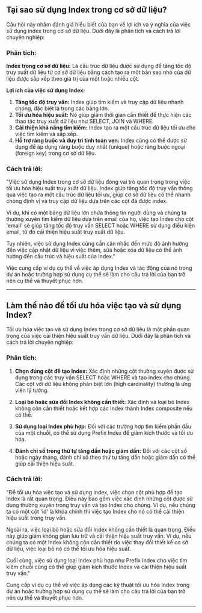 ## Tại sao sử dụng Index trong cơ sở dữ liệu?

Câu hỏi này nhằm đánh giá hiểu biết của bạn về lợi ích và ý nghĩa của việc sử dụng index trong cơ sở dữ liệu. Dưới đây là phân tích và cách trả lời chuyên nghiệp:

### Phân tích:

**Index trong cơ sở dữ liệu:** Là cấu trúc dữ liệu được sử dụng để tăng tốc độ truy xuất dữ liệu từ cơ sở dữ liệu bằng cách tạo ra một bản sao nhỏ của dữ liệu được sắp xếp theo giá trị của một hoặc nhiều cột.

**Lợi ích của việc sử dụng Index:**

1. **Tăng tốc độ truy vấn:** Index giúp tìm kiếm và truy cập dữ liệu nhanh chóng, đặc biệt là trong các bảng lớn.
2. **Tối ưu hóa hiệu suất:** Nó giúp giảm thời gian cần thiết để thực hiện các thao tác truy xuất dữ liệu như SELECT, JOIN và WHERE.
3. **Cải thiện khả năng tìm kiếm:** Index tạo ra một cấu trúc dữ liệu tối ưu cho việc tìm kiếm và sắp xếp.
4. **Hỗ trợ ràng buộc và duy trì tính toàn vẹn:** Index cũng có thể được sử dụng để áp dụng ràng buộc duy nhất (unique) hoặc ràng buộc ngoại (foreign key) trong cơ sở dữ liệu.

### Cách trả lời:

"Việc sử dụng Index trong cơ sở dữ liệu đóng vai trò quan trọng trong việc tối ưu hóa hiệu suất truy xuất dữ liệu. Index giúp tăng tốc độ truy vấn thông qua việc tạo ra một cấu trúc dữ liệu tối ưu, giúp cơ sở dữ liệu có thể nhanh chóng định vị và truy cập dữ liệu dựa trên các cột đã được index.

Ví dụ, khi có một bảng dữ liệu lớn chứa thông tin người dùng và chúng ta thường xuyên tìm kiếm dữ liệu dựa trên email của họ, việc tạo Index cho cột 'email' sẽ giúp tăng tốc độ truy vấn SELECT hoặc WHERE sử dụng điều kiện email, từ đó cải thiện hiệu suất truy xuất dữ liệu.

Tuy nhiên, việc sử dụng Index cũng cần cân nhắc đến mức độ ảnh hưởng đến việc cập nhật dữ liệu vì việc thêm, sửa hoặc xóa dữ liệu có thể ảnh hưởng đến cấu trúc và hiệu suất của Index."

Việc cung cấp ví dụ cụ thể về việc áp dụng Index và tác động của nó trong dự án hoặc trường hợp sử dụng cụ thể sẽ làm cho câu trả lời của bạn trở nên cụ thể và thuyết phục hơn.

---

## Làm thế nào để tối ưu hóa việc tạo và sử dụng Index?

Tối ưu hóa việc tạo và sử dụng Index trong cơ sở dữ liệu là một phần quan trọng của việc cải thiện hiệu suất truy vấn dữ liệu. Dưới đây là phân tích và cách trả lời chuyên nghiệp:

### Phân tích:

1. **Chọn đúng cột để tạo Index:** Xác định những cột thường xuyên được sử dụng trong các truy vấn SELECT hoặc WHERE và tạo Index cho chúng. Các cột với dữ liệu không phân biệt lớn (high cardinality) thường là ứng viên lý tưởng.

2. **Loại bỏ hoặc sửa đổi Index không cần thiết:** Xác định và loại bỏ Index không còn cần thiết hoặc kết hợp các Index thành Index composite nếu có thể.

3. **Sử dụng loại Index phù hợp:** Đối với các trường hợp tìm kiếm phần đầu của một chuỗi, có thể sử dụng Prefix Index để giảm kích thước và tối ưu hóa.

4. **Đánh chỉ số trong thứ tự tăng dần hoặc giảm dần:** Đối với các cột số hoặc ngày tháng, đánh chỉ số theo thứ tự tăng dần hoặc giảm dần có thể giúp cải thiện hiệu suất.

### Cách trả lời:

"Để tối ưu hóa việc tạo và sử dụng Index, việc chọn cột phù hợp để tạo Index là rất quan trọng. Điều này bao gồm việc xác định những cột được sử dụng thường xuyên trong truy vấn và tạo Index cho chúng. Ví dụ, nếu chúng ta có một cột 'id' là khóa chính thì việc tạo Index cho nó có thể cải thiện hiệu suất trong truy vấn.

Ngoài ra, việc loại bỏ hoặc sửa đổi Index không cần thiết là quan trọng. Điều này giúp giảm không gian lưu trữ và cải thiện hiệu suất truy vấn. Ví dụ, nếu chúng ta có một Index không còn cần thiết do việc thay đổi thiết kế cơ sở dữ liệu, việc loại bỏ nó có thể tối ưu hóa hiệu suất.

Cuối cùng, việc sử dụng loại Index phù hợp như Prefix Index cho việc tìm kiếm chuỗi cũng có thể giúp giảm kích thước Index và cải thiện hiệu suất truy vấn."

Cung cấp ví dụ cụ thể về việc áp dụng các kỹ thuật tối ưu hóa Index trong dự án hoặc trường hợp sử dụng cụ thể sẽ làm cho câu trả lời của bạn trở nên cụ thể và thuyết phục hơn.

---
